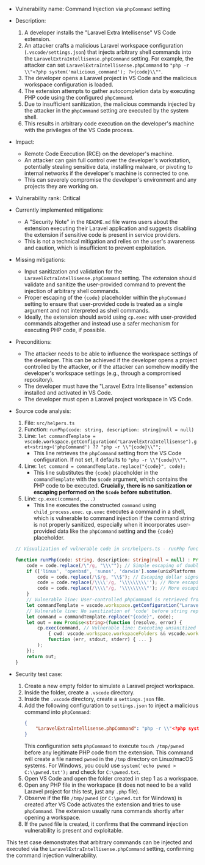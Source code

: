 - Vulnerability name: Command Injection via `phpCommand` setting

- Description:
  1. A developer installs the "Laravel Extra Intellisense" VS Code extension.
  2. An attacker crafts a malicious Laravel workspace configuration (`.vscode/settings.json`) that injects arbitrary shell commands into the `LaravelExtraIntellisense.phpCommand` setting. For example, the attacker can set `LaravelExtraIntellisense.phpCommand` to `"php -r \\"<?php system('malicious_command'); ?>{code}\\""`.
  3. The developer opens a Laravel project in VS Code and the malicious workspace configuration is loaded.
  4. The extension attempts to gather autocompletion data by executing PHP code using the configured `phpCommand`.
  5. Due to insufficient sanitization, the malicious commands injected by the attacker in the `phpCommand` setting are executed by the system shell.
  6. This results in arbitrary code execution on the developer's machine with the privileges of the VS Code process.

- Impact:
  - Remote Code Execution (RCE) on the developer's machine.
  - An attacker can gain full control over the developer's workstation, potentially stealing sensitive data, installing malware, or pivoting to internal networks if the developer's machine is connected to one.
  - This can severely compromise the developer's environment and any projects they are working on.

- Vulnerability rank: Critical

- Currently implemented mitigations:
  - A "Security Note" in the `README.md` file warns users about the extension executing their Laravel application and suggests disabling the extension if sensitive code is present in service providers.
  - This is not a technical mitigation and relies on the user's awareness and caution, which is insufficient to prevent exploitation.

- Missing mitigations:
  - Input sanitization and validation for the `LaravelExtraIntellisense.phpCommand` setting. The extension should validate and sanitize the user-provided command to prevent the injection of arbitrary shell commands.
  - Proper escaping of the `{code}` placeholder within the `phpCommand` setting to ensure that user-provided code is treated as a single argument and not interpreted as shell commands.
  - Ideally, the extension should avoid using `cp.exec` with user-provided commands altogether and instead use a safer mechanism for executing PHP code, if possible.

- Preconditions:
  - The attacker needs to be able to influence the workspace settings of the developer. This can be achieved if the developer opens a project controlled by the attacker, or if the attacker can somehow modify the developer's workspace settings (e.g., through a compromised repository).
  - The developer must have the "Laravel Extra Intellisense" extension installed and activated in VS Code.
  - The developer must open a Laravel project workspace in VS Code.

- Source code analysis:
  1. File: `src/helpers.ts`
  2. Function: `runPhp(code: string, description: string|null = null)`
  3. Line: `let commandTemplate = vscode.workspace.getConfiguration("LaravelExtraIntellisense").get<string>('phpCommand') ?? "php -r \\"{code}\\"";`
     - This line retrieves the `phpCommand` setting from the VS Code configuration. If not set, it defaults to `"php -r \\"{code}\\""`.
  4. Line: `let command = commandTemplate.replace("{code}", code);`
     - This line substitutes the `{code}` placeholder in the `commandTemplate` with the `$code` argument, which contains the PHP code to be executed. **Crucially, there is no sanitization or escaping performed on the `$code` before substitution.**
  5. Line: `cp.exec(command, ...)`
     - This line executes the constructed `command` using `child_process.exec`.  `cp.exec` executes a command in a shell, which is vulnerable to command injection if the command string is not properly sanitized, especially when it incorporates user-provided data like the `phpCommand` setting and the `{code}` placeholder.

  ```typescript
  // Visualization of vulnerable code in src/helpers.ts - runPhp function

  function runPhp(code: string, description: string|null = null) : Promise<string> {
      code = code.replace(/\"/g, "\\\""); // Simple escaping of double quotes in PHP code
      if (['linux', 'openbsd', 'sunos', 'darwin'].some(unixPlatforms => os.platform().includes(unixPlatforms))) {
          code = code.replace(/\$/g, "\\$"); // Escaping dollar signs for *nix shells
          code = code.replace(/\\\\'/g, '\\\\\\\\\''); // More escaping for single quotes - potentially incomplete/incorrect
          code = code.replace(/\\\\"/g, '\\\\\\\\\"'); // More escaping for double quotes - potentially incomplete/incorrect
      }
      // Vulnerable line: User-controlled phpCommand is retrieved from settings
      let commandTemplate = vscode.workspace.getConfiguration("LaravelExtraIntellisense").get<string>('phpCommand') ?? "php -r \"{code}\"";
      // Vulnerable line: No sanitization of 'code' before string replacement
      let command = commandTemplate.replace("{code}", code);
      let out = new Promise<string>(function (resolve, error) {
          cp.exec(command, // Vulnerable line: Executing unsanitized command in shell
              { cwd: vscode.workspace.workspaceFolders && vscode.workspace.workspaceFolders.length > 0 ? vscode.workspace.workspaceFolders[0].uri.fsPath : undefined },
              function (err, stdout, stderr) { ... }
          );
      });
      return out;
  }
  ```

- Security test case:
  1. Create a new empty folder to simulate a Laravel project workspace.
  2. Inside the folder, create a `.vscode` directory.
  3. Inside the `.vscode` directory, create a `settings.json` file.
  4. Add the following configuration to `settings.json` to inject a malicious command into `phpCommand`:
     ```json
     {
         "LaravelExtraIntellisense.phpCommand": "php -r \\"<?php system('touch /tmp/pwned'); ?>{code}\\""
     }
     ```
     This configuration sets `phpCommand` to execute `touch /tmp/pwned` before any legitimate PHP code from the extension. This command will create a file named `pwned` in the `/tmp` directory on Linux/macOS systems. For Windows, you could use `system('echo pwned > C:\\pwned.txt');` and check for `C:\pwned.txt`.
  5. Open VS Code and open the folder created in step 1 as a workspace.
  6. Open any PHP file in the workspace (it does not need to be a valid Laravel project for this test, just any `.php` file).
  7. Observe if the file `/tmp/pwned` (or `C:\pwned.txt` for Windows) is created after VS Code activates the extension and tries to use `phpCommand`. The extension usually runs commands shortly after opening a workspace.
  8. If the `pwned` file is created, it confirms that the command injection vulnerability is present and exploitable.

This test case demonstrates that arbitrary commands can be injected and executed via the `LaravelExtraIntellisense.phpCommand` setting, confirming the command injection vulnerability.
